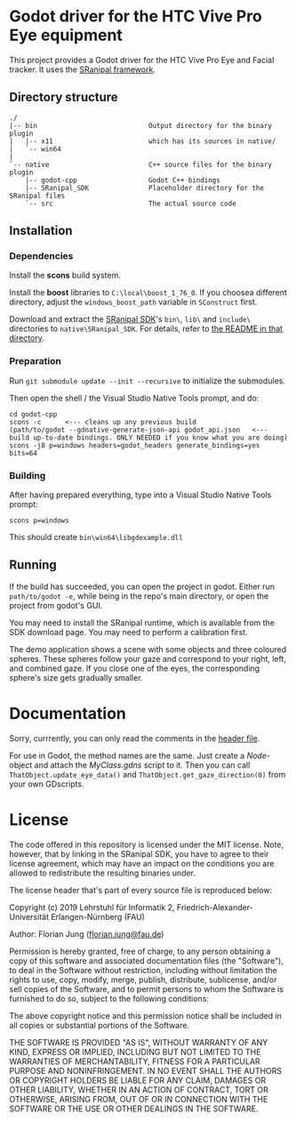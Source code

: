 # Godot driver for the HTC Vive Pro Eye equipment

This project provides a Godot driver for the HTC Vive Pro Eye and Facial tracker. It uses the
[SRanipal framework](https://developer.vive.com/resources/knowledgebase/vive-sranipal-sdk/).


## Directory structure

```
./
|-- bin                            Output directory for the binary plugin
|   |-- x11                        which has its sources in native/
|   `-- win64
|
`-- native                         C++ source files for the binary plugin
	|-- godot-cpp                  Godot C++ bindings
	|-- SRanipal_SDK               Placeholder directory for the SRanipal files
	`-- src                        The actual source code
```

## Installation

### Dependencies

Install the **scons** build system.

Install the **boost** libraries to `C:\local\boost_1_76_0`. If you choosea
different directory, adjust the `windows_boost_path` variable in `SConstruct`
first.

Download and extract the
[SRanipal SDK](https://developer.vive.com/resources/knowledgebase/vive-sranipal-sdk/)'s
`bin\`, `lib\` and `include\` directories to `native\SRanipal_SDK`. For details, refer
to [the README in that directory](native/SRanipal_SDK/README.txt).

### Preparation

Run `git submodule update --init --recursive` to initialize the submodules.

Then open the shell / the Visual Studio Native Tools prompt, and do:

```
cd godot-cpp
scons -c      <--- cleans up any previous build
(path/to/godot --gdnative-generate-json-api godot_api.json   <--- build up-to-date bindings. ONLY NEEDED if you know what you are doing)
scons -j8 p=windows headers=godot_headers generate_bindings=yes bits=64
```

### Building

After having prepared everything, type into a Visual Studio Native Tools prompt:

```
scons p=windows
```

This should create `bin\win64\libgdexample.dll`

## Running

If the build has succeeded, you can open the project in godot. Either run
`path/to/godot -e`, while being in the repo's main directory, or open the
project from godot's GUI.

You may need to install the SRanipal runtime, which is available from the SDK download
page. You may need to perform a calibration first.

The demo application shows a scene with some objects and three coloured spheres.
These spheres follow your gaze and correspond to your right, left, and combined gaze.
If you close one of the eyes, the corresponding sphere's size gets gradually smaller.

# Documentation

Sorry, currrently, you can only read the comments in the [header file](native/src/myclass.h).

For use in Godot, the method names are the same. Just create a _Node_-object and attach
the _MyClass.gdns_ script to it. Then you can call `ThatObject.update_eye_data()` and
`ThatObject.get_gaze_direction(0)` from your own GDscripts.

# License

The code offered in this repository is licensed under the MIT license. Note, however,
that by linking in the SRanipal SDK, you have to agree to their license agreement,
which may have an impact on the conditions you are allowed to redistribute the resulting
binaries under.

The license header that's part of every source file is reproduced below:

Copyright (c) 2019 Lehrstuhl für Informatik 2,
Friedrich-Alexander-Universität Erlangen-Nürnberg (FAU)

Author: Florian Jung (florian.jung@fau.de)

Permission is hereby granted, free of charge, to any person obtaining
a copy of this software and associated documentation files (the
"Software"), to deal in the Software without restriction, including
without limitation the rights to use, copy, modify, merge, publish,
distribute, sublicense, and/or sell copies of the Software, and to
permit persons to whom the Software is furnished to do so, subject to
the following conditions:

The above copyright notice and this permission notice shall be
included in all copies or substantial portions of the Software.

THE SOFTWARE IS PROVIDED "AS IS", WITHOUT WARRANTY OF ANY KIND,
EXPRESS OR IMPLIED, INCLUDING BUT NOT LIMITED TO THE WARRANTIES OF
MERCHANTABILITY, FITNESS FOR A PARTICULAR PURPOSE AND NONINFRINGEMENT.
IN NO EVENT SHALL THE AUTHORS OR COPYRIGHT HOLDERS BE LIABLE FOR ANY
CLAIM, DAMAGES OR OTHER LIABILITY, WHETHER IN AN ACTION OF CONTRACT,
TORT OR OTHERWISE, ARISING FROM, OUT OF OR IN CONNECTION WITH THE
SOFTWARE OR THE USE OR OTHER DEALINGS IN THE SOFTWARE.
